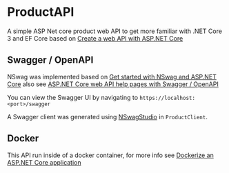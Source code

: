 # ProductAPI
A simple ASP Net core product web API to get more familiar with .NET Core 3 and EF Core based on [Create a web API with ASP.NET Core](https://docs.microsoft.com/en-us/aspnet/core/tutorials/first-web-api?view=aspnetcore-3.0&tabs=visual-studio)


## Swagger / OpenAPI

NSwag was implemented based on [Get started with NSwag and ASP.NET Core](https://docs.microsoft.com/en-us/aspnet/core/tutorials/getting-started-with-nswag?view=aspnetcore-3.0&tabs=visual-studio) also see [ASP.NET Core web API help pages with Swagger / OpenAPI](https://docs.microsoft.com/en-us/aspnet/core/tutorials/web-api-help-pages-using-swagger?view=aspnetcore-3.0)

You can view the Swagger UI by navigating to `https://localhost:<port>/swagger`

A Swagger client was generated using [NSwagStudio](https://github.com/RicoSuter/NSwag/wiki/NSwagStudio) in `ProductClient`.

## Docker

This API run inside of a docker container, for more info see [Dockerize an ASP.NET Core application](https://docs.docker.com/engine/examples/dotnetcore/)